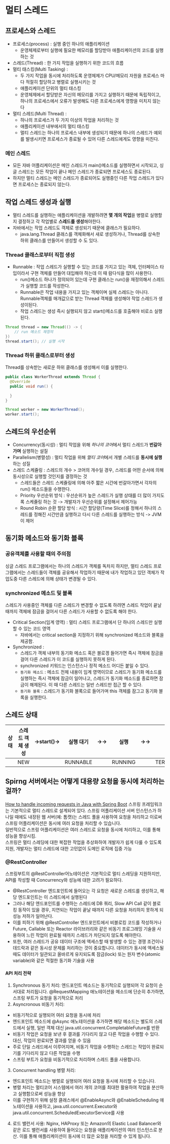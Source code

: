 # 멀티 스레드
## 프로세스와 스레드
- 프로세스(process) : 실행 중인 하나의 애플리케이션
  - 운영체제로부터 실행에 필요한 메모리를 할당받아 애플리케이션의 코드를 실행하는 것
- 스레드(Thread) : 한 가지 작업을 실행하기 위한 코드의 흐름
- 멀티 태스킹(Multi Tasking) :
  - 두 가지 작업을 동시에 처리하도록 운영체제가 CPU/메모리 자원을 프로세스 마다 적절히 할당하고 병렬로 실행시키는 것
  - 애플리케이션 단위의 멀티 태스킹
  - 운영체제에서 할당받은 자신의 메모리를 가지고 실행하기 때문에 독립적이고, 하나의 프로세스에서 오류가 발생해도 다른 프로세스에게 영향을 미치지 않는다
- 멀티 스레드(Multi Thread) :
  - 하나의 프로세스가 두 가지 이상의 작업을 처리하는 것
  - 애플리케이션 내부에서의 멀티 태스킹 
  - 멀티 스레드는 하나의 프로세스 내부에 생성되기 때문에 하나의 스레드가 예외를 발생시키면 프로세스가 종료될 수 있어 다른 스레드에게도 영향을 미친다.

### 메인 스레드 
- 모든 자바 어플리케이션은 메인 스레드가 main()메소드를 실행하면서 시작되고, 싱글 스레드는 모든 작업이 끝나 메인 스레드가 종료되면 프로세스도 종료된다.
- 하지만 멀티 스레드는 메인 스레드가 종료되어도 실행중인 다른 작업 스레드가 있다면 프로세스는 종료되지 않는다.

## 작업 스레드 생성과 실행
- 멀티 스레드를 실행하는 애플리케이션을 개발하려면 **몇 개의 작업**을 병렬로 실행할지 결정하고 각 작업별로 **스레드를 생성**해야한다.
- 자바에서는 작업 스레드도 객체로 생성되기 때문에 클래스가 필요하다.
  - java.lang.Thread 클래스를 객체화해서 새로 생성하거나,  Thread를 상속한 하위 클래스를 만들어서 생성할 수 도 있다.
 
### Thread 클래스로부터 직접 생성
- Runnable : 작업 스레드가 실행할 수 있는 코드를 가지고 있는 객체, 인터페이스 타입이라서 구현 객체를 만들어 대입해야 하는데 이 때 람다식을 많이 사용한다.
  - run()메소드 하나가 정의되어 있는데 구현 클래스는 run()을 재정의해서 스레드가 실행할 코드를 작성한다.
  - Runnable은 작업 내용을 가지고 있는 객체이며 실제 스레드는 아니다. Runnable객체를 매개값으로 받는 Thread 객체를 생성해야 작업 스레드가 생성이된다.
  - 작업 스레드는 생성 즉시 실행되지 않고 start()메소드를 호출해야 비로소 실행된다.  
```java
Thread thread = new Thread(() -> {
    // run 메소드 재정의
})
thread.start(); // 실행 시작
```
### Thread 하위 클래스로부터 생성
Thread를 상속받는 새로운 하위 클래스를 생성해서 이를 실행한다.
``` java
public class WorkerThread extends Thread {
  @Override
  public void run() {
      
  }
}

Thread worker = new WorkerThread();
worker.start();
```
## 스레드의 우선순위
- Concurrency(동시성) : 멀티 작업을 위해 *하나의 코어*에서 멀티 스레드가 **번갈아가며** 실행하는 설질
- Parallelism(병렬성) : 멀티 작업을 위해 *멀티 코어*에서 개별 스레드를 **동시에 실행**하는 성질
- 스레드 스케쥴링 : 스레드의 개수 > 코어의 개수일 경우, 스레드를 어떤 순서에 의해 동시성으로 실행할 것인지를 결정하는 것
  - 스레드들은 스레드 스케쥴링에 의해 아주 짧은 시간에 번갈아가면서 각자의 run() 메소드들을 수행한다.
  - Priority 우선순위 방식 : 우선순위가 높은 스레드가 실행 상태를 더 많이 가지도록 스케쥴링 하는 것 -> 개발자가 우선순위를 설정해서 제어가능
  - Round Robin 순환 할당 방식 : 시간 할당량(Time Slice)를 정해서 하나의 스레드를 정해진 시간만큼 실행하고 다시 다른 스레드를 실행하는 방식 -> JVM이 제어

## 동기화 메소드와 동기화 블록
### 공유객체를 사용할 때의 주의점
싱글 스레드 프로그램에서는 하나의 스레드가 객체를 독차지 하지만, 멀티 스레드 프로그램에서는 스레드들이 객체를 공유해서 작업하기 때문에 내가 작업하고 있던 객체가 작업도중 다른 스레드에 의해 상태가 변경될 수 있다. 

### synchronized 메소드 및 블록
스레드가 사용중인 객체를 다른 스레드가 변경할 수 없도록 하려면 스레드 작업이 끝날 때까지 객체에 잠금을 걸어서 다른 스레드가 사용할 수 없도록 해야 한다. 
- Critical Section(임계 영역) : 멀티 스레드 프로그램에서 단 하나의 스레드만 실행할 수 있는 코드 영역
  - 자바에서는 critical section을 지정하기 위해 synchronized 메소드와 블록을 제공함.
- Synchronized :
  - 스레드가 객체 내부의 동기화 메소드 혹은 블로겡 들어가면 즉시 객체에 잠금을 걸어 다른 스레드가 이 코드를 실행하지 못하게 된다.
  - synchronized 키워드는 인스턴스나 정적 메소드 어디든 붙일 수 있다.
  - `동기화 메소드` : 메소드 전체 내용이 임계 영역이므로 스레드가 동기화 메소드를 실행하는 즉시 객체에 잠금이 일어나고, 스레드가 동기화 메소드를 종료하면 잠금이 해제된다. 이 때 다른 스레드는 일반 스레드만 접근 할 수 있다.
  -  `동기화 블록` : 스레드가 동기화 블록으로 들어가며 this 객체를 잠그고 동기화 블록을 실행한다.
 
## 스레드 상태 
|상태|스레드 객체 생성|→start()→|실행 대기| →→ |실행| →→ |종료|
|---|------------|---------|-------|----|---|---|----|
|   |   NEW      |         |RUNNABLE|   |RUNNING|  |TERMINATED|


## Spirng 서버에서는 어떻게 대용량 요청을 동시에 처리하는 걸까?
[How to handle incoming requests in Java with Spring Boot](https://medium.com/@burakkocakeu/how-to-handle-incoming-requests-in-java-with-spring-boot-b46cb35ed520)
스프링 프레임워크는 기본적으로 멀티 스레드로 설계되어 있다. 스프링 어플리케이션 서버 인스턴스가 하나일 때에도 내장된 웹 서버(예: 톰캣)는 스레드 풀을 사용하여 요청을 처리하고 이로써 스프링 어플리케이션은 동시에 여러 요청을 처리할 수 있습니다.   
일반적으로 스프링 어플리케이션은 여러 스레드로 요청을 동시에 처리하고, 이를 통해 성능을 향상시킴.  
스프링은 멀티 스레딩에 대한 복잡한 작업을 추상화하여 개발자가 쉽게 다룰 수 있도록 지원, 개발자는 멀티 스레드에 대한 고민없이 도메인 로직에 집중 가능

### @RestController
스프링부트의 @RestController어노테이션은 기본적으로 멀티 스레딩을 지원하지만, API를 작성할 때 Concurrency와 성능에 대한 고려가 필요하다.   
- @RestController 엔드포인트에 들어오는 각 요청은 새로운 스레드를 생성하고, 해당 엔드포인트는 이 스레드에서 실행된다
- 그러나 해당 엔드포인트를 수행하는 스레드에 DB 쿼리, Slow API Call 같이 블로킹 동작이 있을 경우, 지연되는 작업이 끝날 때까지 다른 요청을 처리하지 못하게 되 성능 저하가 일어난다.
- 이를 피하기 위해 @RestController 엔드포인트에서 비블로킹 코드를 작성하거나 Future, Callable 또는 Reactor 라이브러리와 같은 비동기 프로그래밍 기술을 사용하여 느린 작업이 완료될 때까지 스레드가 차단되지 않도록 해야한다.
- 또한, 여러 스레드가 공유 데이터 구조에 액세스할 때 발생할 수 있는 경쟁 조건이나 데드락과 같은 동시성 문제를 처리하는 것이 중요합니다. 데이터가 동시에 액세스될 때도 데이터가 일관되고 올바르게 유지되도록 잠금(lock) 또는 원자 변수(atomic variable)와 같은 적절한 동기화 기술을 사용

#### API 처리 전략
1. Synchronous 동기 처리: 엔드포인트 메소드는 동기적으로 실행되어 각 요청이 순서대로 처리됩니다. @RequestMapping 애노테이션을 메소드에 단순히 추가하면, 스프링 부트가 요청을 동기적으로 처리
2. Asyncronous 비동기 처리: 
  - 비동기적으로 실행되어 여러 요청을 동시에 처리
  - 엔드포인트 메소드에 @Async 애노테이션을 추가하면 해당 메소드는 별도의 스레드에서 실행, 일반 객체 대신 java.util.concurrent.CompletableFuture<T>를 반환
  -  비동기 작업은 요청을 보낸 후 결과를 기다리지 않고 다른 작업을 수행할 수 있다. 대신, 작업이 완료되면 결과를 얻을 수 있음
  - 주로 단일 스레드에서 이루어지며, 비동기 작업을 수행하는 스레드는 작업이 완료되기를 기다리지 않고 다른 작업을 수행
  - 스프링 부트가 요청을 비동기적으로 처리하며 스레드 풀을 사용합니다.
3. Concurrent handling 병렬 처리:
  - 엔드포인트 메소드는 병렬로 실행되어 여러 요청을 동시에 처리할 수 있습니다.
  - 병렬 처리는 멀티코어 시스템에서 여러 개의 코어를 최대한 활용하여 작업을 분산하고 실행함으로써 성능을 향상
  - 이를 구현하기 위해 설정 클래스에서 @EnableAsync와 @EnableScheduling 애노테이션을 사용하고, java.util.concurrent.Executor와 java.util.concurrent.ScheduledExecutorService를 사용
4. 로드 밸런서 사용: Nginx, HAProxy 또는 Amazon의 Elastic Load Balancer와 같은 로드 밸런서를 사용하여 들어오는 요청을 애플리케이션의 여러 인스턴스로 분산. 이를 통해 애플리케이션이 동시에 더 많은 요청을 처리할 수 있게 됩니다.




